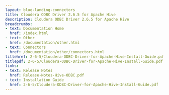 ```yaml
---
layout: blue-landing-connectors
title: Cloudera ODBC Driver 2.6.5 for Apache Hive
description: Cloudera ODBC Driver 2.6.5 for Apache Hive
breadcrumbs:
- text: Documentation Home
  href: /index.html
- text: Other
  href: /documentation/other.html
- text: Connectors
  href: /documentation/other/connectors.html
titlehref: 2-6-5/Cloudera-ODBC-Driver-for-Apache-Hive-Install-Guide.pdf
titlepdf: 2-6-5/Cloudera-ODBC-Driver-for-Apache-Hive-Install-Guide.pdf
links:
- text: Release Notes
  href: Release-Notes-Hive-ODBC.pdf
- text: Installation Guide
  href: 2-6-5/Cloudera-ODBC-Driver-for-Apache-Hive-Install-Guide.pdf
---
```

